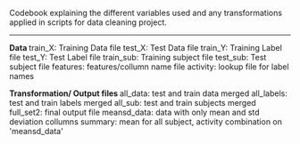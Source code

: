 Codebook explaining the different variables used and any transformations applied in scripts for data cleaning project.

-----
<B> Data </B>
train_X: Training Data file
test_X: Test Data file
train_Y: Training Label file
test_Y: Test Label file
train_sub: Training subject file
test_sub: Test subject file
features: features/collumn name file
activity: lookup file for label names

<b> Transformation/ Output files </B>
all_data: test and train data merged
all_labels: test and train labels merged
all_sub: test and train subjects merged
full_set2: final output file
meansd_data: data with only mean and std deviation collumns
summary: mean for all subject, activity combination on 'meansd_data'
